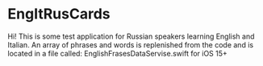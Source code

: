 # EngItRusCards
Hi!
This is some test application for Russian speakers learning English and Italian.
An array of phrases and words is replenished from the code and  is located in a file called:
EnglishFrasesDataServise.swift 
for iOS 15+
